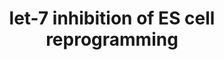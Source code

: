 ---
annotations:
- type: Pathway Ontology
  value: regulatory pathway
authors:
- Khanspers
- Jmelius
description: Four transcription factors (OCT4, KLF4, SOX2, and c-MYC) reprogram adult
  cells into stem cells. MicroRNA let-7 is a barrier to reprogramming that inhibits
  LIN-41, a strong reprogramming factor that is expressed in pluripotent embryonic
  stem cells. LIN-41 inhibits the transcription factor EGR1, which promotes cell differentiation
  and is another barrier to reprogramming. (Description from Worringer et al)
last-edited: 2016-08-12
organisms:
- Homo sapiens
redirect_from:
- /index.php/Pathway:WP3299
- /instance/WP3299
schema-jsonld:
- '@context': https://schema.org/
  '@id': https://wikipathways.github.io/pathways/WP3299.html
  '@type': Dataset
  creator:
    '@type': Organization
    name: WikiPathways
  description: Four transcription factors (OCT4, KLF4, SOX2, and c-MYC) reprogram
    adult cells into stem cells. MicroRNA let-7 is a barrier to reprogramming that
    inhibits LIN-41, a strong reprogramming factor that is expressed in pluripotent
    embryonic stem cells. LIN-41 inhibits the transcription factor EGR1, which promotes
    cell differentiation and is another barrier to reprogramming. (Description from
    Worringer et al)
  keywords:
  - MIRLET7C
  - MIRLET7A1
  - MIRLET7A2
  - MIRLET7A3
  - SOX2
  - c-MYC
  - EGR1
  - MIRLET7E
  - MIRLET7F2
  - LIN-41
  - MIRLET7I
  - KLF4
  - MIRLET7D
  - OCT4
  - MIRLET7F1
  - MIRLET7G
  license: CC0
  name: let-7 inhibition of ES cell reprogramming
seo: CreativeWork
title: let-7 inhibition of ES cell reprogramming
wpid: WP3299
---